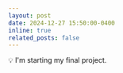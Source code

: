 ```yaml
---
layout: post
date: 2024-12-27 15:50:00-0400
inline: true
related_posts: false
---
```

💡 I'm starting my final project.
